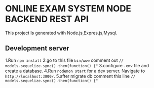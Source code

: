 
# ONLINE EXAM SYSTEM NODE BACKEND REST API

This project Is generated with Node.js,Expres.js,Mysql.

## Development server
1.Run `npm install` 
2.go to this file `bin/www` comment out   `//  models.sequelize.sync().then(function() {"`
3.configure `.env` file and create a database.
4.Run `nodemon start` for a dev server. Navigate to `http://localhost:3000/`. 
5.after migrate db  comment this line  `//  models.sequelize.sync().then(function() {"`

